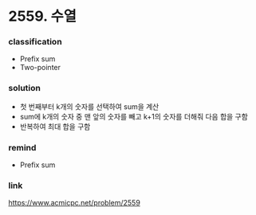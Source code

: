 # 2559. 수열

### classification
* Prefix sum
* Two-pointer

### solution
* 첫 번째부터 k개의 숫자를 선택하여 sum을 계산
* sum에 k개의 숫자 중 맨 앞의 숫자를 빼고 k+1의 숫자를 더해줘 다음 합을 구함
* 반복하여 최대 합을 구함

### remind
* Prefix sum

### link
https://www.acmicpc.net/problem/2559